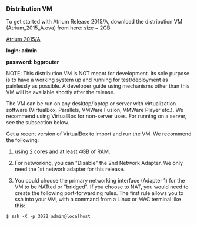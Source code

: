 ### Distribution VM

To get started with Atrium Release 2015/A, download the distribution VM (Atrium_2015_A.ova) from here: size ~ 2GB

[Atrium 2015/A](https://dl.orangedox.com/TfyGqd73qtcm3lhuaZ/Atrium_2015_A.ova)

**login: admin**

**password: bgprouter**

 
NOTE: This distribution VM is NOT meant for development. Its sole purpose is to have a working system up and running for test/deployment as painlessly as possible. A developer guide using mechanisms other than this VM will be available shortly after the release.

The VM can be run on any desktop/laptop or server with virtualization software (VirtualBox, Parallels, VMWare Fusion, VMWare Player etc.). We recommend using VirtualBox for non-server uses. For running on a server, see the subsection below.

Get a recent version of VirtualBox to import and run the VM. We recommend the following:

1) using 2 cores and at least 4GB of RAM.

2) For networking, you can "Disable" the 2nd Network Adapter. We only need the 1st network adapter for this release.

3) You could choose the primary networking interface (Adapter 1) for the VM to be NATted or "bridged". If you choose to NAT, you would need to create the following port-forwarding rules. The first rule allows you to ssh into your VM, with a command from a Linux or MAC terminal like this: 

`$ ssh -X -p 3022 admin@localhost`